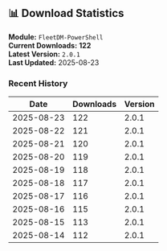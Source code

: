 ## 📊 Download Statistics

**Module:** `FleetDM-PowerShell`  
**Current Downloads:** **122**  
**Latest Version:** `2.0.1`  
**Last Updated:** 2025-08-23

### Recent History

| Date | Downloads | Version |
|------|-----------|---------|
| 2025-08-23 | 122 | 2.0.1 |
| 2025-08-22 | 121 | 2.0.1 |
| 2025-08-21 | 120 | 2.0.1 |
| 2025-08-20 | 119 | 2.0.1 |
| 2025-08-19 | 118 | 2.0.1 |
| 2025-08-18 | 117 | 2.0.1 |
| 2025-08-17 | 116 | 2.0.1 |
| 2025-08-16 | 115 | 2.0.1 |
| 2025-08-15 | 113 | 2.0.1 |
| 2025-08-14 | 112 | 2.0.1 |
